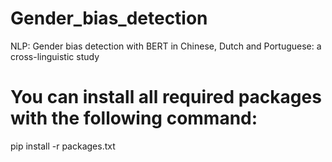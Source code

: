 # Gender_bias_detection
NLP: Gender bias detection with BERT in Chinese, Dutch and Portuguese: a cross-linguistic study

# You can install all required packages with the following command:
pip install -r packages.txt

